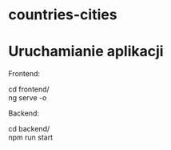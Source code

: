 # countries-cities

# Uruchamianie aplikacji

Frontend:

cd frontend/
<br>
ng serve -o

Backend:

cd backend/
<br>
npm run start
